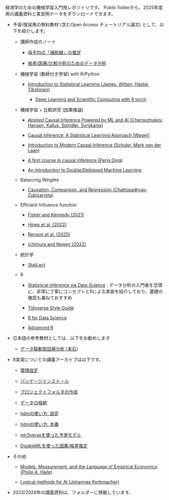 
経済学のための機械学習入門用レポジトリです。
Public folderから、2025年度用の講義資料と実習用データをダウンロードできます。

- 予習/復習用の無料教材 (含むOpen Access チュートリアル論文) として、以下を紹介します。

    - 講師作成のノート
    
        - [母平均の「補助線」の推定](https://github.com/tetokawata/NoteBLP)
        
        - [格差/因果/比較分析のためのデータ分析](https://github.com/tetokawata/NoteBalance)

    - 機械学習 (教師付き学習) with R/Python

        - [Introduction to Statistical Learning (James, Witten, Hastie, Tibshirani)](https://www.statlearning.com/)
        
            - [Deep Learning and Scientific Computing with R torch](https://skeydan.github.io/Deep-Learning-and-Scientific-Computing-with-R-torch/)
    
    - 機械学習 + 比較研究 (因果推論)
    
        - [Applied Causal Inference Powered by ML and AI (Chernozhukov, Hansen, Kallus, Spindler, Syrgkanis)](https://causalml-book.org/)
        
        - [Causal Inference: A Statistical Learning Approach (Wager)](https://web.stanford.edu/~swager/causal_inf_book.pdf)
        
        - [Introduction to Modern Causal Inference (Schuler, Mark van der Laan)](https://alejandroschuler.github.io/mci/introduction-to-modern-causal-inference.html)
    
        - [A first course in causal inference (Peng Ding)](https://arxiv.org/abs/2305.18793)
        
        - [An Introduction to Double/Debiased Machine Learning](https://arxiv.org/abs/2504.08324)
        
    - Balancing Weights
    
        - [Causation, Comparison, and Regression (Chattopadhyay, Zubizarreta)](https://hdsr.mitpress.mit.edu/pub/1ybwbmlw/release/2?readingCollection=3a653084)

    - Efficient Influence function
    
        - [Fisher and Kennedy (2021)](https://www.tandfonline.com/doi/full/10.1080/00031305.2020.1717620)
        
        - [Hines et al. (2022)](https://www.tandfonline.com/doi/full/10.1080/00031305.2021.2021984)
        
        - [Renson et al. (2025)](https://arxiv.org/abs/2502.05363)
        
        - [Ichimura and Newey (2022)](https://onlinelibrary.wiley.com/doi/full/10.3982/QE826)

    - 統計学
    
        - [StatLect](https://www.statlect.com/)

    - R

        - [Statistical Inference via Data Science](https://moderndive.com/v2/thinking-with-data.html) : データ分析の入門者を念頭に、非常に丁寧にコンセプトとRによる実装を紹介しており、基礎の確認も兼ねておすすめ
    
        - [Tidyverse Style Guide](https://style.tidyverse.org/)
        
        - [R for Data Science](https://r4ds.had.co.nz/)
        
        - [Advanced R](https://adv-r.hadley.nz/)
        

- 日本語の参考教材としては、以下をお勧めします

    - [データ駆動型回帰分析 (末石)](https://www.nippyo.co.jp/shop/book/9267.html)

- R実習についての講義アーカイブは以下です。

    - [環境設定](https://youtu.be/V0ekc3umBDU)
    
    - [パッケージインストール](https://youtu.be/2fmThveX7_s)
    
    - [プロジェクトフォルダの作成](https://youtu.be/2fmThveX7_s)
    
    - [データの格納](https://youtu.be/f2EU44WFyQM)
    
    - [hdmの使い方: 設定](https://youtu.be/ReSQk39QwwU)
    
    - [hdmの使い方: 本番](https://youtu.be/5SaGBAvmg5A)
    
    - [mlr3verseを使った予測モデル](https://youtu.be/jCrRpNk_hHU)
    
    - [DoubleMLを使った因果/格差推定](https://youtu.be/BCEVt-QgNko)
    

- その他 

    - [Models, Measurement, and the Language of Empirical Economics (Philip A. Haile)](https://sites.google.com/view/philhaile/home/teaching?authuser=0)

    - [Logical methods for AI (Johannes Korbmacher)](https://logicalmethods.ai/textbook/)

- 2023/2024年の講義資料は、フォルダーに移動しています。

